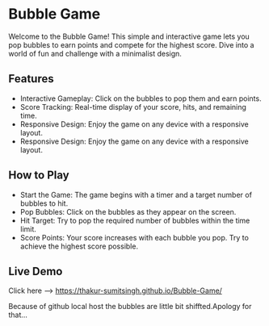 
# Bubble Game

Welcome to the Bubble Game! This simple and interactive game lets you pop bubbles to earn points and compete for the highest score. Dive into a world of fun and challenge with a minimalist design.


## Features

- Interactive Gameplay: Click on the bubbles to pop them and earn points.
- Score Tracking: Real-time display of your score, hits, and remaining time.
- Responsive Design: Enjoy the game on any device with a responsive layout.
- Responsive Design: Enjoy the game on any device with a responsive layout.


## How to Play

- Start the Game: The game begins with a timer and a target number of bubbles to hit.
- Pop Bubbles: Click on the bubbles as they appear on the screen.
- Hit Target: Try to pop the required number of bubbles within the time limit.
- Score Points: Your score increases with each bubble you pop. Try to achieve the highest score possible.


## Live Demo

Click here --> https://thakur-sumitsingh.github.io/Bubble-Game/

Because of github local host the bubbles are little bit shiffted.Apology for that...
